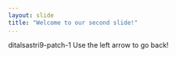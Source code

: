 ```yaml
---
layout: slide
title: "Welcome to our second slide!"
...
```

ditalsastri9-patch-1
Use the left arrow to go back!
